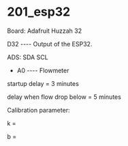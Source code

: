 # 201_esp32
 
Board: Adafruit Huzzah 32

D32 ---- Output of the ESP32.

ADS: SDA SCL

 - A0 ---- Flowmeter

startup delay = 3 minutes

delay when flow drop below = 5 minutes

Calibration parameter:

k = 

b = 
